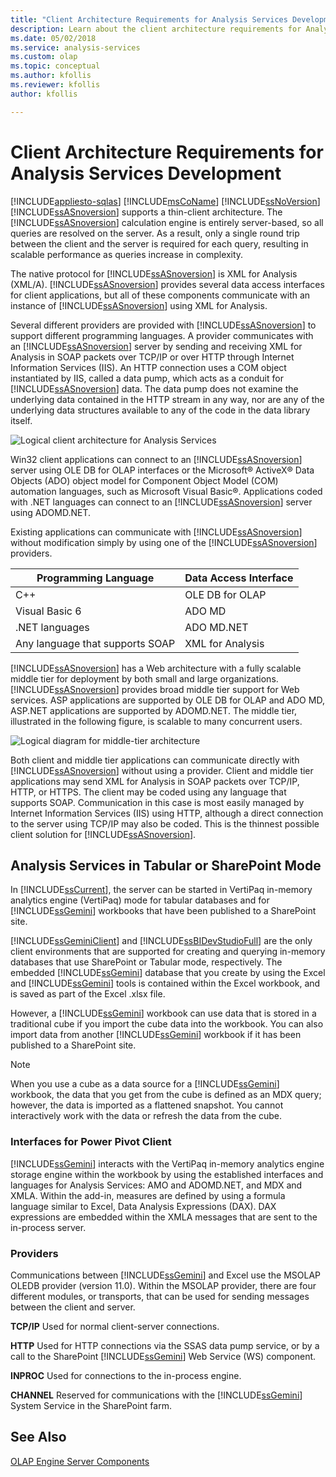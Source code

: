 ```yaml
---
title: "Client Architecture Requirements for Analysis Services Development | Microsoft Docs"
description: Learn about the client architecture requirements for Analysis Services development.
ms.date: 05/02/2018
ms.service: analysis-services
ms.custom: olap
ms.topic: conceptual
ms.author: kfollis
ms.reviewer: kfollis
author: kfollis

---
```

# Client Architecture Requirements for Analysis Services Development
[!INCLUDE[appliesto-sqlas](../../includes/appliesto-sqlas.md)]
  [!INCLUDE[msCoName](../../includes/msconame-md.md)] [!INCLUDE[ssNoVersion](../../includes/ssnoversion-md.md)] [!INCLUDE[ssASnoversion](../../includes/ssasnoversion-md.md)] supports a thin-client architecture. The [!INCLUDE[ssASnoversion](../../includes/ssasnoversion-md.md)] calculation engine is entirely server-based, so all queries are resolved on the server. As a result, only a single round trip between the client and the server is required for each query, resulting in scalable performance as queries increase in complexity.  
  
 The native protocol for [!INCLUDE[ssASnoversion](../../includes/ssasnoversion-md.md)] is XML for Analysis (XML/A). [!INCLUDE[ssASnoversion](../../includes/ssasnoversion-md.md)] provides several data access interfaces for client applications, but all of these components communicate with an instance of [!INCLUDE[ssASnoversion](../../includes/ssasnoversion-md.md)] using XML for Analysis.  
  
 Several different providers are provided with [!INCLUDE[ssASnoversion](../../includes/ssasnoversion-md.md)] to support different programming languages. A provider communicates with an [!INCLUDE[ssASnoversion](../../includes/ssasnoversion-md.md)] server by sending and receiving XML for Analysis in SOAP packets over TCP/IP or over HTTP through Internet Information Services (IIS). An HTTP connection uses a COM object instantiated by IIS, called a data pump, which acts as a conduit for [!INCLUDE[ssASnoversion](../../includes/ssasnoversion-md.md)] data. The data pump does not examine the underlying data contained in the HTTP stream in any way, nor are any of the underlying data structures available to any of the code in the data library itself.  
  
 ![Logical client architecture for Analysis Services](../../../analysis-services/multidimensional-models/olap-physical/media/as-clientarch9.png "Logical client architecture for Analysis Services")  
  
 Win32 client applications can connect to an [!INCLUDE[ssASnoversion](../../includes/ssasnoversion-md.md)] server using OLE DB for OLAP interfaces or the Microsoft® ActiveX® Data Objects (ADO) object model for Component Object Model (COM) automation languages, such as Microsoft Visual Basic®. Applications coded with .NET languages can connect to an [!INCLUDE[ssASnoversion](../../includes/ssasnoversion-md.md)] server using ADOMD.NET.  
  
 Existing applications can communicate with [!INCLUDE[ssASnoversion](../../includes/ssasnoversion-md.md)] without modification simply by using one of the [!INCLUDE[ssASnoversion](../../includes/ssasnoversion-md.md)] providers.  
  
|Programming Language|Data Access Interface|  
|--------------------------|---------------------------|  
|C++|OLE DB for OLAP|  
|Visual Basic 6|ADO MD|  
|.NET languages|ADO MD.NET|  
|Any language that supports SOAP|XML for Analysis|  
  
 [!INCLUDE[ssASnoversion](../../includes/ssasnoversion-md.md)] has a Web architecture with a fully scalable middle tier for deployment by both small and large organizations. [!INCLUDE[ssASnoversion](../../includes/ssasnoversion-md.md)] provides broad middle tier support for Web services. ASP applications are supported by OLE DB for OLAP and ADO MD, ASP.NET applications are supported by ADOMD.NET. The middle tier, illustrated in the following figure, is scalable to many concurrent users.  
  
 ![Logical diagram for middle-tier architecture](../../../analysis-services/multidimensional-models/olap-physical/media/as-midtierarch9.png "Logical diagram for middle-tier architecture")  
  
 Both client and middle tier applications can communicate directly with [!INCLUDE[ssASnoversion](../../includes/ssasnoversion-md.md)] without using a provider. Client and middle tier applications may send XML for Analysis in SOAP packets over TCP/IP, HTTP, or HTTPS. The client may be coded using any language that supports SOAP. Communication in this case is most easily managed by Internet Information Services (IIS) using HTTP, although a direct connection to the server using TCP/IP may also be coded. This is the thinnest possible client solution for [!INCLUDE[ssASnoversion](../../includes/ssasnoversion-md.md)].  
  
## Analysis Services in Tabular or SharePoint Mode  
 In [!INCLUDE[ssCurrent](../../includes/sscurrent-md.md)], the server can be started in VertiPaq in-memory analytics engine (VertiPaq) mode for tabular databases and for [!INCLUDE[ssGemini](../../includes/ssgemini-md.md)] workbooks that have been published to a SharePoint site.  
  
 [!INCLUDE[ssGeminiClient](../../includes/ssgeminiclient-md.md)] and [!INCLUDE[ssBIDevStudioFull](../../includes/ssbidevstudiofull-md.md)] are the only client environments that are supported for creating and querying in-memory databases that use SharePoint or Tabular mode, respectively. The embedded [!INCLUDE[ssGemini](../../includes/ssgemini-md.md)] database that you create by using the Excel and [!INCLUDE[ssGemini](../../includes/ssgemini-md.md)] tools is contained within the Excel workbook, and is saved as part of the Excel .xlsx file.  
  
 However, a [!INCLUDE[ssGemini](../../includes/ssgemini-md.md)] workbook can use data that is stored in a traditional cube if you import the cube data into the workbook. You can also import data from another [!INCLUDE[ssGemini](../../includes/ssgemini-md.md)] workbook if it has been published to a SharePoint site.  
  
> [!NOTE]  
>  When you use a cube as a data source for a [!INCLUDE[ssGemini](../../includes/ssgemini-md.md)] workbook, the data that you get from the cube is defined as an MDX query; however, the data is imported as a flattened snapshot. You cannot interactively work with the data or refresh the data from the cube.  
  
### Interfaces for Power Pivot Client  
 [!INCLUDE[ssGemini](../../includes/ssgemini-md.md)] interacts with the VertiPaq in-memory analytics engine storage engine within the workbook by using the established interfaces and languages for Analysis Services: AMO and ADOMD.NET, and MDX and XMLA. Within the add-in, measures are defined by using a formula language similar to Excel, Data Analysis Expressions (DAX). DAX expressions are embedded within the XMLA messages that are sent to the in-process server.  
  
### Providers  
 Communications between [!INCLUDE[ssGemini](../../includes/ssgemini-md.md)] and Excel use the MSOLAP OLEDB provider (version 11.0). Within the MSOLAP provider, there are four different modules, or transports, that can be used for sending messages between the client and server.  
  
 **TCP/IP** Used for normal client-server connections.  
  
 **HTTP** Used for HTTP connections via the SSAS data pump service, or by a call to the SharePoint [!INCLUDE[ssGemini](../../includes/ssgemini-md.md)] Web Service (WS) component.  
  
 **INPROC** Used for connections to the in-process engine.  
  
 **CHANNEL** Reserved for communications with the [!INCLUDE[ssGemini](../../includes/ssgemini-md.md)] System Service in the SharePoint farm.  
  
## See Also  
 [OLAP Engine Server Components](../../../analysis-services/multidimensional-models/olap-physical/olap-engine-server-components.md)  
  
  
